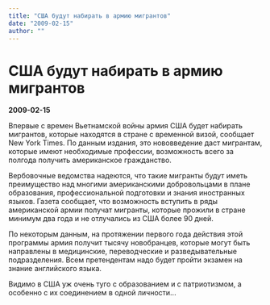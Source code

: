 ```yaml
---
title: "США будут набирать в армию мигрантов"
date: "2009-02-15"
author: ""
---
```


# США будут набирать в армию мигрантов

**2009-02-15** 

Впервые с времен Вьетнамской войны армия США будет набирать мигрантов, которые находятся в стране с временной визой, сообщает New York Times. По данным издания, это нововведение даст мигрантам, которые имеют необходимые профессии, возможность всего за полгода получить американское гражданство.

Вербовочные ведомства надеются, что такие мигранты будут иметь преимущество над многими американскими добровольцами в плане образования, профессиональной подготовки и знания иностранных языков. Газета сообщает, что возможность вступить в ряды американской армии получат мигранты, которые прожили в стране минимум два года и не отлучались из США более 90 дней.

По некоторым данным, на протяжении первого года действия этой программы армия получит тысячу новобранцев, которые могут быть направлены в медицинские, переводческие и разведывательные подразделения. Всем претендентам надо будет пройти экзамен на знание английского языка.

Видимо в США уж очень туго с образованием и с патриотизмом, а особенно с их соединением в одной личности...